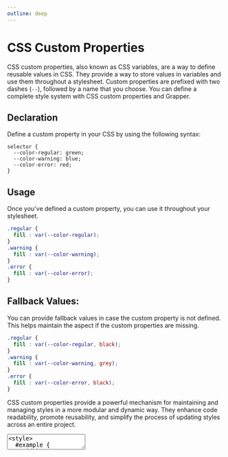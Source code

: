```yaml
---
outline: deep
---
```


# CSS Custom Properties

CSS custom properties, also known as CSS variables, are a way to define reusable values in CSS. They
provide a way to store values in variables and use them throughout a stylesheet. Custom properties
are prefixed with two dashes (`--`), followed by a name that you choose. You can define a complete
style system with CSS custom properties and Grapper.

## Declaration

Define a custom property in your CSS by using the following syntax:

```css{2-4}
selector {
  --color-regular: green;
  --color-warning: blue;
  --color-error: red;
}
```

## Usage

Once you've defined a custom property, you can use it throughout your stylesheet.

```css {2,5,8}
.regular {
  fill : var(--color-regular);
}
.warning {
  fill : var(--color-warning);
}
.error {
  fill : var(--color-error);
}
```

## Fallback Values:

You can provide fallback values in case the custom property is not defined. This helps maintain
the aspect if the custom properties are missing.

```css {2,5,8}
.regular {
  fill : var(--color-regular, black);
}
.warning {
  fill : var(--color-warning, grey);
}
.error {
  fill : var(--color-error, black);
}
```

CSS custom properties provide a powerful mechanism for maintaining and managing styles in a more
modular and dynamic way. They enhance code readability, promote reusability, and simplify the
process of updating styles across an entire project.


<ClientOnly>
<div id="css-1"></div>
<g-editor href="#css-1" keep-format>
<textarea><style>
  #example {
    width           : 200px;
    --color-regular : green;
    --color-warning : blue;
    --color-error   : red;
  }
</style>
<grapper-view id="example">
  <template>
    <style>
      .regular {
        fill : var(--color-regular, black);
      }
      .warning {
        fill : var(--color-warning, grey);
      }
      .error {
        fill : var(--color-error, black);
      }
    </style>
    <svg viewBox="0 0 100 100">
      <g g-for="value of data">
        <circle :cx="value.x"
                :cy="value.y"
                :r="value.radix"
                :class="value.class"/>
      </g>
    </svg>
  </template>
  <script type="data">
    "x";"y";"radix";"class"
    20;20;20;"regular"
    45;45;30;"warning"
    80;80;10;"error"
  </script>
</grapper-view></textarea>
</g-editor>
</ClientOnly>
